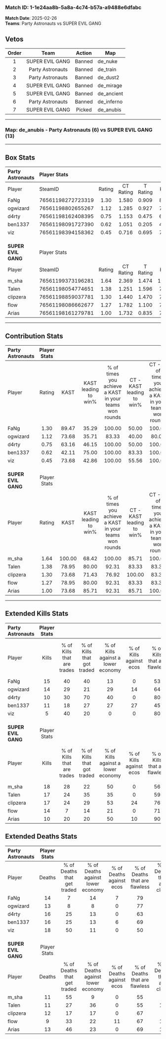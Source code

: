 ### Match ID: 1-1e24aa8b-5a8a-4c74-b57a-a9488e6dfabc  
**Match Date**: 2025-02-26  
**Teams**: Party Astronauts vs SUPER EVIL GANG  

## Vetos  

| Order | Team | Action | Map |
| :---: | :--: | :----: | --- |
| 1 | SUPER EVIL GANG | Banned | de_nuke |
| 2 | Party Astronauts | Banned | de_train |
| 3 | Party Astronauts | Banned | de_dust2 |
| 4 | SUPER EVIL GANG | Banned | de_mirage |
| 5 | SUPER EVIL GANG | Banned | de_ancient |
| 6 | Party Astronauts | Banned | de_inferno |
| 7 | SUPER EVIL GANG | Picked | de_anubis |

---  

### **Map**: de_anubis - Party Astronauts (6) vs SUPER EVIL GANG (13)  
---  

## Box Stats  

| **Party Astronauts** | Player Stats      |        |           |          |        |      |       |         |        |      |     |
| :- | :- | :-: | :-: | :-: | :-: | :-: | :-: | :-: | :-: | :-: | :-: |
| Player               | SteamID           | Rating | CT Rating | T Rating |  KAST  | ADR  | Kills | Assists | Deaths | K/D  | HS% |
| FaNg                 | 76561198272723319 |  1.30  |   1.580   |  0.909   | 89.47  | 84.1 |  15   |    5    |   14   | 1.07 | 53  |
| ogwizard             | 76561198802655267 |  1.12  |   1.285   |  0.927   | 73.68  | 74.0 |  14   |    3    |   13   | 1.08 | 28  |
| d4rty                | 76561198162408395 |  0.75  |   1.153   |  0.475   | 63.16  | 63.4 |  10   |    4    |   16   | 0.63 | 30  |
| ben1337              | 76561198091727390 |  0.62  |   1.051   |  0.205   | 42.11  | 58.1 |  11   |    2    |   16   | 0.69 | 36  |
| viz                  | 76561198394158362 |  0.45  |   0.716   |  0.695   | 73.68  | 35.4 |   5   |    3    |   18   | 0.28 | 80  |
|                      |                   |        |           |          |        |      |       |         |        |      |     |
|                      |                   |        |           |          |        |      |       |         |        |      |     |
|                      |                   |        |           |          |        |      |       |         |        |      |     |
| **SUPER EVIL GANG**  | Player Stats      |        |           |          |        |      |       |         |        |      |     |
| Player               | SteamID           | Rating | CT Rating | T Rating |  KAST  | ADR  | Kills | Assists | Deaths | K/D  | HS% |
| m_sha                | 76561199373196281 |  1.64  |   2.369   |  1.474   | 100.00 | 94.5 |  18   |    6    |   11   | 1.64 | 66  |
| Talen                | 76561198054774651 |  1.38  |   1.251   |  1.596   | 78.95  | 83.7 |  17   |    2    |   11   | 1.55 | 52  |
| clipzera             | 76561198859037781 |  1.30  |   1.440   |  1.470   | 73.68  | 83.1 |  17   |    0    |   12   | 1.42 | 64  |
| flow                 | 76561198086662677 |  1.27  |   1.782   |  1.100   | 78.95  | 71.7 |  14   |    3    |   9    | 1.56 | 14  |
| Arias                | 76561198161279781 |  1.00  |   1.732   |  0.835   | 73.68  | 82.8 |  10   |    8    |   13   | 0.77 | 90  |
---  

## Contribution Stats  

| **Party Astronauts** | Player Stats |        |                      |                                                        |                           |                                                             |                          |                                                            |
| :- | :-: | :-: | :-: | :-: | :-: | :-: | :-: | :-: |
| Player               |    Rating    |  KAST  | KAST leading to win% | % of times you achieve a KAST in your teams won rounds | CT - KAST leading to win% | CT - % of times you achieve a KAST in your teams won rounds | T - KAST leading to win% | T - % of times you achieve a KAST in your teams won rounds |
| FaNg                 |     1.30     | 89.47  |        35.29         |                         100.00                         |           50.00           |                           100.00                            |          14.29           |                           100.00                           |
| ogwizard             |     1.12     | 73.68  |        35.71         |                         83.33                          |           40.00           |                            80.00                            |          25.00           |                           100.00                           |
| d4rty                |     0.75     | 63.16  |        46.15         |                         100.00                         |           50.00           |                           100.00                            |          33.33           |                           100.00                           |
| ben1337              |     0.62     | 42.11  |        75.00         |                         100.00                         |           83.33           |                           100.00                            |          50.00           |                           100.00                           |
| viz                  |     0.45     | 73.68  |        42.86         |                         100.00                         |           55.56           |                           100.00                            |          20.00           |                           100.00                           |
|                      |              |        |                      |                                                        |                           |                                                             |                          |                                                            |
|                      |              |        |                      |                                                        |                           |                                                             |                          |                                                            |
|                      |              |        |                      |                                                        |                           |                                                             |                          |                                                            |
| **SUPER EVIL GANG**  | Player Stats |        |                      |                                                        |                           |                                                             |                          |                                                            |
| Player               |    Rating    |  KAST  | KAST leading to win% | % of times you achieve a KAST in your teams won rounds | CT - KAST leading to win% | CT - % of times you achieve a KAST in your teams won rounds | T - KAST leading to win% | T - % of times you achieve a KAST in your teams won rounds |
| m_sha                |     1.64     | 100.00 |        68.42         |                         100.00                         |           85.71           |                           100.00                            |          58.33           |                           100.00                           |
| Talen                |     1.38     | 78.95  |        80.00         |                         92.31                          |           83.33           |                            83.33                            |          77.78           |                           100.00                           |
| clipzera             |     1.30     | 73.68  |        71.43         |                         76.92                          |          100.00           |                            83.33                            |          55.56           |                           71.43                            |
| flow                 |     1.27     | 78.95  |        80.00         |                         92.31                          |           83.33           |                            83.33                            |          77.78           |                           100.00                           |
| Arias                |     1.00     | 73.68  |        85.71         |                         92.31                          |           85.71           |                           100.00                            |          85.71           |                           85.71                            |
---  

## Extended Kills Stats  

| **Party Astronauts** | Player Stats |                            |                            |                                    |                         |                              |                                 |                                       |                    |           |
| :- | :-: | :-: | :-: | :-: | :-: | :-: | :-: | :-: | :-: | :-: |
| Player               |    Kills     | % of Kills that are trades | % of Kills that got traded | % of Kills against a lower economy | % of Kills against ecos | % of Kills that are flawless | % of Kills that are close duels | % of Kills that are assisted by flash | Pistol Round Kills | AWP Kills |
| FaNg                 |      15      |             40             |             40             |                 13                 |            0            |              53              |               27                |                   7                   |         3          |     0     |
| ogwizard             |      14      |             29             |             21             |                 29                 |           14            |              64              |                7                |                   7                   |         3          |     7     |
| d4rty                |      10      |             30             |             70             |                 40                 |            0            |              80              |               10                |                  10                   |         0          |     0     |
| ben1337              |      11      |             18             |             27             |                 27                 |           27            |              45              |                0                |                   0                   |         0          |     0     |
| viz                  |      5       |             40             |             20             |                 0                  |            0            |              80              |                0                |                   0                   |         2          |     0     |
|                      |              |                            |                            |                                    |                         |                              |                                 |                                       |                    |           |
|                      |              |                            |                            |                                    |                         |                              |                                 |                                       |                    |           |
|                      |              |                            |                            |                                    |                         |                              |                                 |                                       |                    |           |
| **SUPER EVIL GANG**  | Player Stats |                            |                            |                                    |                         |                              |                                 |                                       |                    |           |
| Player               |    Kills     | % of Kills that are trades | % of Kills that got traded | % of Kills against a lower economy | % of Kills against ecos | % of Kills that are flawless | % of Kills that are close duels | % of Kills that are assisted by flash | Pistol Round Kills | AWP Kills |
| m_sha                |      18      |             28             |             22             |                 50                 |            0            |              56              |                0                |                   0                   |         5          |     0     |
| Talen                |      17      |             24             |             35             |                 35                 |            0            |              59              |               12                |                   6                   |         0          |     0     |
| clipzera             |      17      |             24             |             29             |                 53                 |           24            |              76              |                0                |                   0                   |         2          |     0     |
| flow                 |      14      |             7              |             14             |                 21                 |            0            |              71              |                0                |                   0                   |         0          |    11     |
| Arias                |      10      |             20             |             20             |                 50                 |           10            |              90              |                0                |                  10                   |         1          |     0     |
## Extended Deaths Stats  

| **Party Astronauts** | Player Stats |                             |                                   |                          |                               |                            |                           |               |
| :- | :-: | :-: | :-: | :-: | :-: | :-: | :-: | :-: |
| Player               |    Deaths    | % of Deaths that get traded | % of Deaths against lower economy | % of Deaths against ecos | % of Deaths that are flawless | % of Deaths that are close | % of Deaths while blinded | Deaths to AWP |
| FaNg                 |      14      |              7              |                14                 |            7             |              79               |             7              |             0             |       2       |
| ogwizard             |      13      |              8              |                 8                 |            0             |              77               |             0              |             0             |       4       |
| d4rty                |      16      |             25              |                13                 |            0             |              63               |             6              |             6             |       1       |
| ben1337              |      16      |             25              |                13                 |            6             |              69               |             0              |             6             |       3       |
| viz                  |      18      |             50              |                11                 |            0             |              50               |             0              |             0             |       1       |
|                      |              |                             |                                   |                          |                               |                            |                           |               |
|                      |              |                             |                                   |                          |                               |                            |                           |               |
|                      |              |                             |                                   |                          |                               |                            |                           |               |
| **SUPER EVIL GANG**  | Player Stats |                             |                                   |                          |                               |                            |                           |               |
| Player               |    Deaths    | % of Deaths that get traded | % of Deaths against lower economy | % of Deaths against ecos | % of Deaths that are flawless | % of Deaths that are close | % of Deaths while blinded | Deaths to AWP |
| m_sha                |      11      |             55              |                 9                 |            0             |              55               |             9              |             9             |       1       |
| Talen                |      11      |             27              |                36                 |            0             |              55               |             18             |             9             |       3       |
| clipzera             |      12      |             17              |                17                 |            0             |              67               |             0              |             8             |       0       |
| flow                 |      9       |             33              |                22                 |            11            |              67               |             11             |             0             |       0       |
| Arias                |      13      |             46              |                23                 |            0             |              69               |             15             |             0             |       3       |
